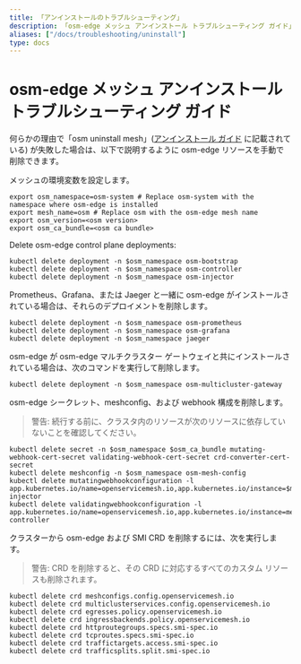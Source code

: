 ```yaml
---
title: 「アンインストールのトラブルシューティング」
description: 「osm-edge メッシュ アンインストール トラブルシューティング ガイド」
aliases: ["/docs/troubleshooting/uninstall"]
type: docs
---
```


# osm-edge メッシュ アンインストール トラブルシューティング ガイド

何らかの理由で「osm uninstall mesh」([アンインストール ガイド](/docs/guides/uninstall/) に記載されている) が失敗した場合は、以下で説明するように osm-edge リソースを手動で削除できます。

メッシュの環境変数を設定します。
```console
export osm_namespace=osm-system # Replace osm-system with the namespace where osm-edge is installed
export mesh_name=osm # Replace osm with the osm-edge mesh name
export osm_version=<osm version>
export osm_ca_bundle=<osm ca bundle>
```

Delete osm-edge control plane deployments:
```console
kubectl delete deployment -n $osm_namespace osm-bootstrap
kubectl delete deployment -n $osm_namespace osm-controller
kubectl delete deployment -n $osm_namespace osm-injector
```

Prometheus、Grafana、または Jaeger と一緒に osm-edge がインストールされている場合は、それらのデプロイメントを削除します。
```console
kubectl delete deployment -n $osm_namespace osm-prometheus
kubectl delete deployment -n $osm_namespace osm-grafana
kubectl delete deployment -n $osm_namespace jaeger
```

osm-edge が osm-edge マルチクラスター ゲートウェイと共にインストールされている場合は、次のコマンドを実行して削除します。
```console
kubectl delete deployment -n $osm_namespace osm-multicluster-gateway
```

osm-edge シークレット、meshconfig、および webhook 構成を削除します。
> 警告: 続行する前に、クラスタ内のリソースが次のリソースに依存していないことを確認してください。
```console
kubectl delete secret -n $osm_namespace $osm_ca_bundle mutating-webhook-cert-secret validating-webhook-cert-secret crd-converter-cert-secret
kubectl delete meshconfig -n $osm_namespace osm-mesh-config
kubectl delete mutatingwebhookconfiguration -l app.kubernetes.io/name=openservicemesh.io,app.kubernetes.io/instance=$mesh_name,app.kubernetes.io/version=$osm_version,app=osm-injector
kubectl delete validatingwebhookconfiguration -l app.kubernetes.io/name=openservicemesh.io,app.kubernetes.io/instance=mesh_name,app.kubernetes.io/version=$osm_version,app=osm-controller
```

クラスターから osm-edge および SMI CRD を削除するには、次を実行します。
> 警告: CRD を削除すると、その CRD に対応するすべてのカスタム リソースも削除されます。
```console
kubectl delete crd meshconfigs.config.openservicemesh.io
kubectl delete crd multiclusterservices.config.openservicemesh.io
kubectl delete crd egresses.policy.openservicemesh.io
kubectl delete crd ingressbackends.policy.openservicemesh.io
kubectl delete crd httproutegroups.specs.smi-spec.io
kubectl delete crd tcproutes.specs.smi-spec.io
kubectl delete crd traffictargets.access.smi-spec.io
kubectl delete crd trafficsplits.split.smi-spec.io
```